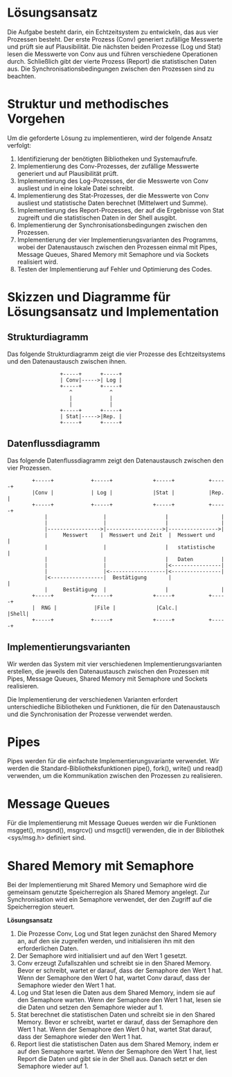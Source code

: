 

# Lösungsansatz

Die Aufgabe besteht darin, ein Echtzeitsystem zu entwickeln, das aus vier Prozessen besteht. Der erste Prozess (Conv) generiert zufällige Messwerte und prüft sie auf Plausibilität. Die nächsten beiden Prozesse (Log und Stat) lesen die Messwerte von Conv aus und führen verschiedene Operationen durch. Schließlich gibt der vierte Prozess (Report) die statistischen Daten aus. Die Synchronisationsbedingungen zwischen den Prozessen sind zu beachten.

# Struktur und methodisches Vorgehen

Um die geforderte Lösung zu implementieren, wird der folgende Ansatz verfolgt:

1. Identifizierung der benötigten Bibliotheken und Systemaufrufe.
2. Implementierung des Conv-Prozesses, der zufällige Messwerte generiert und auf Plausibilität prüft.
3. Implementierung des Log-Prozesses, der die Messwerte von Conv ausliest und in eine lokale Datei schreibt.
4. Implementierung des Stat-Prozesses, der die Messwerte von Conv ausliest und statistische Daten berechnet (Mittelwert und Summe).
5. Implementierung des Report-Prozesses, der auf die Ergebnisse von Stat zugreift und die statistischen Daten in der Shell ausgibt.
6. Implementierung der Synchronisationsbedingungen zwischen den Prozessen.
7. Implementierung der vier Implementierungsvarianten des Programms, wobei der Datenaustausch zwischen den Prozessen einmal mit Pipes, Message Queues, Shared Memory mit Semaphore und via Sockets realisiert wird.
8. Testen der Implementierung auf Fehler und Optimierung des Codes.

# Skizzen und Diagramme für Lösungsansatz und Implementation

## Strukturdiagramm

Das folgende Strukturdiagramm zeigt die vier Prozesse des Echtzeitsystems und den Datenaustausch zwischen ihnen.

```
                 +-----+      +-----+
                 | Conv|----->| Log |
                 +-----+      +-----+
                    ^            ^
                    |            |
                    |            |
                 +-----+      +-----+
                 | Stat|----->|Rep. |
                 +-----+      +-----+
```

## Datenflussdiagramm

Das folgende Datenflussdiagramm zeigt den Datenaustausch zwischen den vier Prozessen.

```
        +-----+            +-----+             +-----+           +-----+
        |Conv |            | Log |             |Stat |           |Rep. |
        +-----+            +-----+             +-----+           +-----+
            |                  |                   |                 |
            |                  |                   |                 |
            |----------------->|------------------>|---------------->|
            |     Messwert    |  Messwert und Zeit  |  Messwert und   |
            |                  |                   |   statistische   |
            |                  |                   |   Daten         |
            |                  |                   |<----------------|
            |                  |<------------------|<----------------|
            |<-----------------|  Bestätigung       |                 |
            |     Bestätigung  |                   |                 |
        +-----+            +-----+             +-----+           +-----+
        |  RNG |            |File |             |Calc.|           |Shell|
        +-----+            +-----+             +-----+           +-----+
```
## Implementierungsvarianten
Wir werden das System mit vier verschiedenen Implementierungsvarianten erstellen, die jeweils den Datenaustausch zwischen den Prozessen mit Pipes, Message Queues, Shared Memory mit Semaphore und Sockets realisieren.

Die Implementierung der verschiedenen Varianten erfordert unterschiedliche Bibliotheken und Funktionen, die für den Datenaustausch und die Synchronisation der Prozesse verwendet werden.

# Pipes
Pipes werden für die einfachste Implementierungsvariante verwendet. Wir werden die Standard-Bibliotheksfunktionen pipe(), fork(), write() und read() verwenden, um die Kommunikation zwischen den Prozessen zu realisieren.

# Message Queues
Für die Implementierung mit Message Queues werden wir die Funktionen msgget(), msgsnd(), msgrcv() und msgctl() verwenden, die in der Bibliothek <sys/msg.h> definiert sind.

# Shared Memory mit Semaphore
Bei der Implementierung mit Shared Memory und Semaphore wird die gemeinsam genutzte Speicherregion als Shared Memory angelegt. Zur Synchronisation wird ein Semaphore verwendet, der den Zugriff auf die Speicherregion steuert.

<strong>Lösungsansatz</strong>
1. Die Prozesse Conv, Log und Stat legen zunächst den Shared Memory an, auf den sie zugreifen werden, und initialisieren ihn mit den erforderlichen Daten.
2. Der Semaphore wird initialisiert und auf den Wert 1 gesetzt.
3. Conv erzeugt Zufallszahlen und schreibt sie in den Shared Memory. Bevor er schreibt, wartet er darauf, dass der Semaphore den Wert 1 hat. Wenn der Semaphore den     Wert 0 hat, wartet Conv darauf, dass der Semaphore wieder den Wert 1 hat.
4. Log und Stat lesen die Daten aus dem Shared Memory, indem sie auf den Semaphore warten. Wenn der Semaphore den Wert 1 hat, lesen sie die Daten und setzen den Semaphore wieder auf 1.
5. Stat berechnet die statistischen Daten und schreibt sie in den Shared Memory. Bevor er schreibt, wartet er darauf, dass der Semaphore den Wert 1 hat. Wenn der Semaphore den Wert 0 hat, wartet Stat darauf, dass der Semaphore wieder den Wert 1 hat.
6. Report liest die statistischen Daten aus dem Shared Memory, indem er auf den Semaphore wartet. Wenn der Semaphore den Wert 1 hat, liest Report die Daten und gibt sie in der Shell aus. Danach setzt er den Semaphore wieder auf 1.
